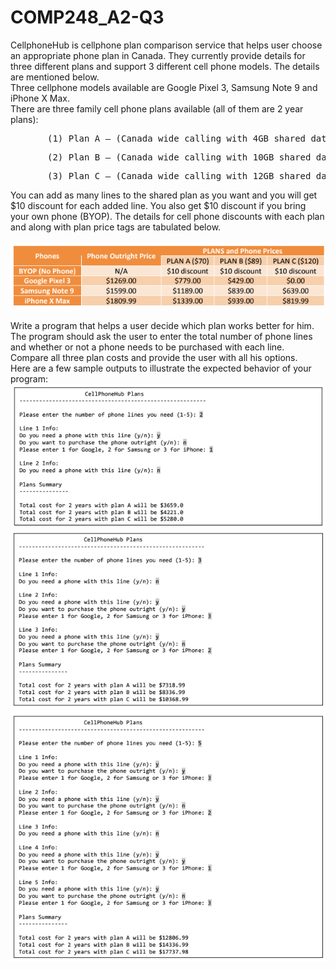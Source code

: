 # COMP248_A2-Q3
CellphoneHub is cellphone plan comparison service that helps user choose an appropriate phone plan in Canada. They currently provide details for three different plans and support 3 different cell phone models. The details are mentioned below.<br>
Three cellphone models available are Google Pixel 3, Samsung Note 9 and iPhone X Max.<br>
There are three family cell phone plans available (all of them are 2 year plans):

<pre>       (1) Plan A – (Canada wide calling with 4GB shared data)</pre>
<pre>       (2) Plan B – (Canada wide calling with 10GB shared data)</pre>
<pre>       (3) Plan C – (Canada wide calling with 12GB shared data)</pre>
You can add as many lines to the shared plan as you want and you will get $10 discount for each
added line. You also get $10 discount if you bring your own phone (BYOP). The details for cell
phone discounts with each plan and along with plan price tags are tabulated below.<br><br>
![](images/phonePlan.png)
<br><br>Write a program that helps a user decide which plan works better for him. The program should ask the user to enter the total number of phone lines and whether or not a phone needs to be purchased with each line.<br>
Compare all three plan costs and provide the user with all his options.<br>
Here are a few sample outputs to illustrate the expected behavior of your program:<br>
![](images/example1.png)
<br>
![](images/example2.png)
